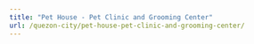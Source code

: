 ```yaml
---
title: "Pet House - Pet Clinic and Grooming Center"
url: /quezon-city/pet-house-pet-clinic-and-grooming-center/
---
```

